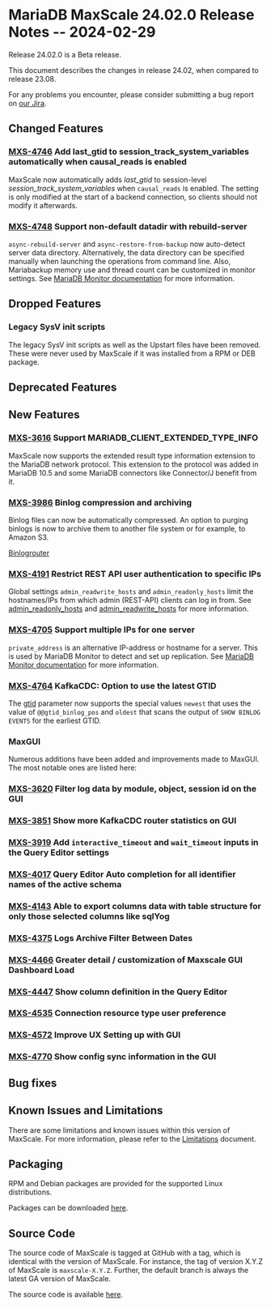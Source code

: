 # MariaDB MaxScale 24.02.0 Release Notes -- 2024-02-29

Release 24.02.0 is a Beta release.

This document describes the changes in release 24.02, when compared to
release 23.08.

For any problems you encounter, please consider submitting a bug
report on [our Jira](https://jira.mariadb.org/projects/MXS).

## Changed Features

### [MXS-4746](https://jira.mariadb.org/browse/MXS-4746) Add last_gtid to session_track_system_variables automatically when causal_reads is enabled

MaxScale now automatically adds *last_gtid* to session-level
*session_track_system_variables* when `causal_reads` is enabled. The setting is
only modified at the start of a backend connection, so clients should not modify
it afterwards.

### [MXS-4748](https://jira.mariadb.org/browse/MXS-4748) Support non-default datadir with rebuild-server

`async-rebuild-server` and `async-restore-from-backup` now auto-detect server
data directory. Alternatively, the data directory can be specified manually when
launching the operations from command line. Also, Mariabackup memory use and
thread count can be customized in monitor settings. See
[MariaDB Monitor documentation](../Monitors/MariaDB-Monitor.md#backup_operations)
for more information.

## Dropped Features

### Legacy SysV init scripts

The legacy SysV init scripts as well as the Upstart files have been
removed. These were never used by MaxScale if it was installed from a RPM or DEB
package.

## Deprecated Features

## New Features

### [MXS-3616](https://jira.mariadb.org/browse/MXS-3616) Support MARIADB_CLIENT_EXTENDED_TYPE_INFO

MaxScale now supports the extended result type information extension to the
MariaDB network protocol. This extension to the protocol was added in MariaDB
10.5 and some MariaDB connectors like Connector/J benefit from it.

### [MXS-3986](https://jira.mariadb.org/browse/MXS-3986) Binlog compression and archiving

Binlog files can now be automatically compressed.
An option to purging binlogs is now to archive them to another file system or for example, to Amazon S3.

[Binlogrouter](../Routers/Binlogrouter.md#binlog_purge_archive_and_compress)

### [MXS-4191](https://jira.mariadb.org/browse/MXS-4191) Restrict REST API user authentication to specific IPs

Global settings `admin_readwrite_hosts` and `admin_readonly_hosts` limit the
hostnames/IPs from which admin (REST-API) clients can log in from. See
[admin_readonly_hosts](../Getting-Started/Configuration-Guide.md#admin_readonly_hosts) and
[admin_readwrite_hosts](../Getting-Started/Configuration-Guide.md#admin_readwrite_hosts)
for more information.

### [MXS-4705](https://jira.mariadb.org/browse/MXS-4705) Support multiple IPs for one server

`private_address` is an alternative IP-address or hostname for a server. This is
used by MariaDB Monitor to detect and set up replication. See
[MariaDB Monitor documentation](../Monitors/MariaDB-Monitor.md#private_address)
for more information.

### [MXS-4764](https://jira.mariadb.org/browse/MXS-4764) KafkaCDC: Option to use the latest GTID

The [gtid](../Routers/KafkaCDC.md#gtid) parameter now supports the special
values `newest` that uses the value of `@@gtid_binlog_pos` and `oldest` that
scans the output of `SHOW BINLOG EVENTS` for the earliest GTID.


### MaxGUI
Numerous additions have been added and improvements made to MaxGUI.
The most notable ones are listed here:

### [MXS-3620](https://jira.mariadb.org/browse/MXS-3620) Filter log data by module, object, session id on the GUI

### [MXS-3851](https://jira.mariadb.org/browse/MXS-3851) Show more KafkaCDC router statistics on GUI

### [MXS-3919](https://jira.mariadb.org/browse/MXS-3919) Add `interactive_timeout` and `wait_timeout` inputs in the Query Editor settings

### [MXS-4017](https://jira.mariadb.org/browse/MXS-4017) Query Editor Auto completion for all identifier names of the active schema

### [MXS-4143](https://jira.mariadb.org/browse/MXS-4143) Able to export columns data with table structure for only those selected columns like sqlYog

### [MXS-4375](https://jira.mariadb.org/browse/MXS-4375) Logs Archive Filter Between Dates

### [MXS-4466](https://jira.mariadb.org/browse/MXS-4466) Greater detail / customization of Maxscale GUI Dashboard Load

### [MXS-4447](https://jira.mariadb.org/browse/MXS-4447) Show column definition in the Query Editor

### [MXS-4535](https://jira.mariadb.org/browse/MXS-4535) Connection resource type user preference

### [MXS-4572](https://jira.mariadb.org/browse/MXS-4572) Improve UX Setting up with GUI

### [MXS-4770](https://jira.mariadb.org/browse/MXS-4770) Show config sync information in the GUI

## Bug fixes

## Known Issues and Limitations

There are some limitations and known issues within this version of MaxScale.
For more information, please refer to the [Limitations](../About/Limitations.md) document.

## Packaging

RPM and Debian packages are provided for the supported Linux distributions.

Packages can be downloaded [here](https://mariadb.com/downloads/#mariadb_platform-mariadb_maxscale).

## Source Code

The source code of MaxScale is tagged at GitHub with a tag, which is identical
with the version of MaxScale. For instance, the tag of version X.Y.Z of MaxScale
is `maxscale-X.Y.Z`. Further, the default branch is always the latest GA version
of MaxScale.

The source code is available [here](https://github.com/mariadb-corporation/MaxScale).
